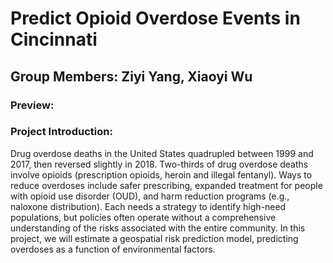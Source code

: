 # Predict Opioid Overdose Events in Cincinnati

## Group Members: Ziyi Yang, Xiaoyi Wu

### Preview:

### Project Introduction:
Drug overdose deaths in the United States quadrupled between 1999 and 2017, then reversed slightly in 2018. Two-thirds of drug overdose deaths involve opioids (prescription opioids, heroin and illegal fentanyl). Ways to reduce overdoses include safer prescribing, expanded treatment for people with opioid use disorder (OUD), and harm reduction programs (e.g., naloxone distribution). Each needs a strategy to identify high-need populations, but policies often operate without a comprehensive understanding of the risks associated with the entire community.
In this project, we will estimate a geospatial risk prediction model, predicting overdoses as a function of environmental factors.
